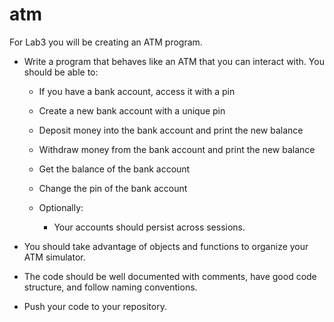 # atm
For Lab3 you will be creating an ATM program.

* Write a program that behaves like an ATM that you can interact with. You should be able to:

    * If you have a bank account, access it with a pin

    * Create a new bank account with a unique pin

    * Deposit money into the bank account and print the new balance

    * Withdraw money from the bank account and print the new balance

    * Get the balance of the bank account

    * Change the pin of the bank account
	
	* Optionally: 
	    * Your accounts should persist across sessions.

* You should take advantage of objects and functions to organize your ATM simulator.

* The code should be well documented with comments, have good code structure, and follow naming conventions.

* Push your code to your repository.